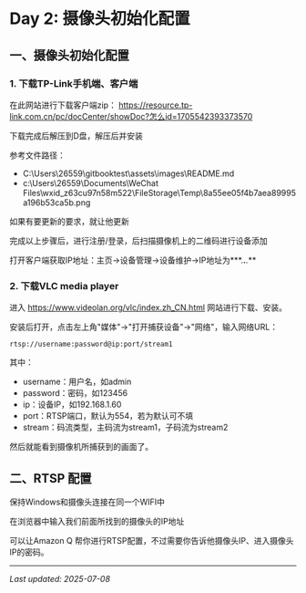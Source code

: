 # Day 2: 摄像头初始化配置

## 一、摄像头初始化配置

### 1. 下载TP-Link手机端、客户端

在此网站进行下载客户端zip：
https://resource.tp-link.com.cn/pc/docCenter/showDoc?怎么id=1705542393373570

下载完成后解压到D盘，解压后并安装

参考文件路径：
- C:\Users\26559\gitbooktest\assets\images\README.md
- c:\Users\26559\Documents\WeChat Files\wxid_z63cu97n58m522\FileStorage\Temp\8a55ee05f4b7aea89995a196b53ca5b.png

如果有要更新的要求，就让他更新

完成以上步骤后，进行注册/登录，后扫描摄像机上的二维码进行设备添加

打开客户端获取IP地址：主页->设备管理->设备维护->IP地址为***.***.**.***

### 2. 下载VLC media player

进入 https://www.videolan.org/vlc/index.zh_CN.html 网站进行下载、安装。

安装后打开，点击左上角"媒体"->"打开捕获设备"->"网络"，输入网络URL：

```
rtsp://username:password@ip:port/stream1
```

其中：
- username：用户名，如admin
- password：密码，如123456
- ip：设备IP，如192.168.1.60
- port：RTSP端口，默认为554，若为默认可不填
- stream：码流类型，主码流为stream1，子码流为stream2

然后就能看到摄像机所捕获到的画面了。

## 二、RTSP 配置

保持Windows和摄像头连接在同一个WIFI中

在浏览器中输入我们前面所找到的摄像头的IP地址

可以让Amazon Q 帮你进行RTSP配置，不过需要你告诉他摄像头IP、进入摄像头IP的密码。

---
*Last updated: 2025-07-08*
